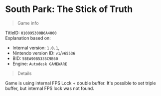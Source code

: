 # South Park: The Stick of Truth

> Game info

TitleID: `010095300B6A4000`<br>
Explanation based on:
- Internal version: `1.0.1`, 
- Nintendo version ID: `v1`/`v65536`
- BID: `5BEA90B5335C9B60`
- Engine: `Autodesk GAMEWARE`

> Details

Game is using internal FPS Lock + double buffer. It's possible to set triple buffer, but internal FPS lock was not found.
